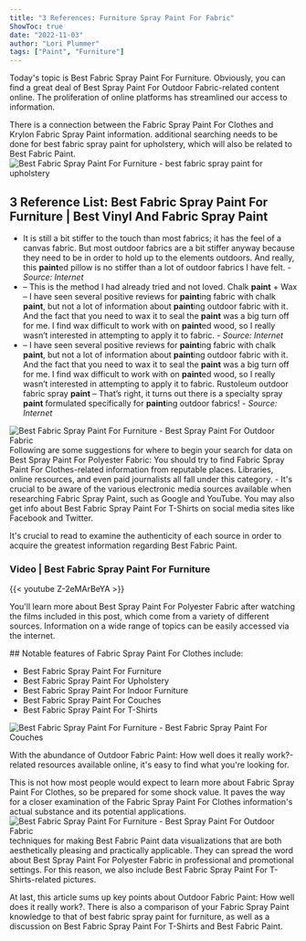 ```yaml
---
title: "3 References: Furniture Spray Paint For Fabric"
ShowToc: true 
date: "2022-11-03"
author: "Lori Plummer" 
tags: ["Paint", "Furniture"]
---
```


	
Today's topic is Best Fabric Spray Paint For Furniture. Obviously, you can find a great deal of Best Spray Paint For Outdoor Fabric-related content online. The proliferation of online platforms has streamlined our access to information.

There is a connection between the Fabric Spray Paint For Clothes and Krylon Fabric Spray Paint information. additional searching needs to be done for best fabric spray paint for upholstery, which will also be related to Best Fabric Paint.
<img loading="lazy" src="http://www.simplyspray.com/files/2012/03/DSC_0287.jpg" onerror="this.onerror=null;this.src='https://blogger.googleusercontent.com/img/a/AVvXsEhe7F7TRXHtjiKvHb5vS7DmnxvpHiDyoYyYvm1nHB3Qp2_w3BnM6A2eq4v7FYxCC9bfZt3a9vIMtAYEKUiaDQbHMg-ViyGmRIj39MLp0bGFfgfYw1Dc9q_H-T0wiTm3l0Uq42dETrN9eC8aGJ9_IORZsxST1AcLR7np1koOfcc7tnHa4S8Mwz_xD9d0=s16000';" alt="Best Fabric Spray Paint For Furniture - best fabric spray paint for upholstery" >

## 3 Reference List: Best Fabric Spray Paint For Furniture | Best Vinyl And Fabric Spray Paint
-   It is still a bit stiffer to the touch than most fabrics; it has the feel of a canvas fabric. But most outdoor fabrics are a bit stiffer anyway because they need to be in order to hold up to the elements outdoors. And really, this **paint**ed pillow is no stiffer than a lot of outdoor fabrics I have felt. - <cite>Source: Internet</cite>
-   – This is the method I had already tried and not loved. Chalk **paint** + Wax – I have seen several positive reviews for **paint**ing fabric with chalk **paint**, but not a lot of information about **paint**ing outdoor fabric with it. And the fact that you need to wax it to seal the **paint** was a big turn off for me. I find wax difficult to work with on **paint**ed wood, so I really wasn’t interested in attempting to apply it to fabric. - <cite>Source: Internet</cite>
-   – I have seen several positive reviews for **paint**ing fabric with chalk **paint**, but not a lot of information about **paint**ing outdoor fabric with it. And the fact that you need to wax it to seal the **paint** was a big turn off for me. I find wax difficult to work with on **paint**ed wood, so I really wasn’t interested in attempting to apply it to fabric. Rustoleum outdoor fabric spray **paint** – That’s right, it turns out there is a specialty spray **paint** formulated specifically for **paint**ing outdoor fabrics! - <cite>Source: Internet</cite>


<img loading="lazy" src="https://www.semiglossdesign.com/wp-content/uploads/2020/09/paint-plywood-floor-7.jpg" onerror="this.onerror=null;this.src='https://blogger.googleusercontent.com/img/a/AVvXsEhe7F7TRXHtjiKvHb5vS7DmnxvpHiDyoYyYvm1nHB3Qp2_w3BnM6A2eq4v7FYxCC9bfZt3a9vIMtAYEKUiaDQbHMg-ViyGmRIj39MLp0bGFfgfYw1Dc9q_H-T0wiTm3l0Uq42dETrN9eC8aGJ9_IORZsxST1AcLR7np1koOfcc7tnHa4S8Mwz_xD9d0=s16000';" alt="Best Fabric Spray Paint For Furniture - Best Spray Paint For Outdoor Fabric" >
Following are some suggestions for where to begin your search for data on Best Spray Paint For Polyester Fabric:
You should try to find Fabric Spray Paint For Clothes-related information from reputable places. Libraries, online resources, and even paid journalists all fall under this category.
- It's crucial to be aware of the various electronic media sources available when researching Fabric Spray Paint, such as Google and YouTube. You may also get info about Best Fabric Spray Paint For T-Shirts on social media sites like Facebook and Twitter.

It's crucial to read to examine the authenticity of each source in order to acquire the greatest information regarding Best Fabric Paint.

### Video | Best Fabric Spray Paint For Furniture
{{< youtube Z-2eMArBeYA >}} 

You'll learn more about Best Spray Paint For Polyester Fabric after watching the films included in this post, which come from a variety of different sources. Information on a wide range of topics can be easily accessed via the internet.
<script async="async" data-cfasync="false" src="//normallydemandedalter.com/fe63df3c5408708b15d8dc3d9b206b31/invoke.js"></script>
<div id="container-fe63df3c5408708b15d8dc3d9b206b31"></div>
## Notable features of Fabric Spray Paint For Clothes include:

- Best Fabric Spray Paint For Furniture
- Best Fabric Spray Paint For Upholstery
- Best Fabric Spray Paint For Indoor Furniture
- Best Fabric Spray Paint For Couches
- Best Fabric Spray Paint For T-Shirts

 <img loading="lazy" src="https://i.pinimg.com/736x/de/5a/a1/de5aa166f32c004df2a72789ea83a4a5--chair-redo-outdoor-decor.jpg" onerror="this.onerror=null;this.src='https://blogger.googleusercontent.com/img/a/AVvXsEhe7F7TRXHtjiKvHb5vS7DmnxvpHiDyoYyYvm1nHB3Qp2_w3BnM6A2eq4v7FYxCC9bfZt3a9vIMtAYEKUiaDQbHMg-ViyGmRIj39MLp0bGFfgfYw1Dc9q_H-T0wiTm3l0Uq42dETrN9eC8aGJ9_IORZsxST1AcLR7np1koOfcc7tnHa4S8Mwz_xD9d0=s16000';" alt="Best Fabric Spray Paint For Furniture - Best Fabric Spray Paint For Couches" >

With the abundance of Outdoor Fabric Paint: How well does it really work?-related resources available online, it's easy to find what you're looking for.

This is not how most people would expect to learn more about Fabric Spray Paint For Clothes, so be prepared for some shock value. It paves the way for a closer examination of the Fabric Spray Paint For Clothes information's actual substance and its potential applications.
<img loading="lazy" src="https://ae01.alicdn.com/kf/HTB1N08SOFXXXXckaXXXq6xXFXXXg/220227362/HTB1N08SOFXXXXckaXXXq6xXFXXXg.jpg?width=750&height=500&size=387108&hash=388358" onerror="this.onerror=null;this.src='https://blogger.googleusercontent.com/img/a/AVvXsEhe7F7TRXHtjiKvHb5vS7DmnxvpHiDyoYyYvm1nHB3Qp2_w3BnM6A2eq4v7FYxCC9bfZt3a9vIMtAYEKUiaDQbHMg-ViyGmRIj39MLp0bGFfgfYw1Dc9q_H-T0wiTm3l0Uq42dETrN9eC8aGJ9_IORZsxST1AcLR7np1koOfcc7tnHa4S8Mwz_xD9d0=s16000';" alt="Best Fabric Spray Paint For Furniture - Best Spray Paint For Outdoor Fabric" >
techniques for making Best Fabric Paint data visualizations that are both aesthetically pleasing and practically applicable. They can spread the word about Best Spray Paint For Polyester Fabric in professional and promotional settings. For this reason, we also include Best Fabric Spray Paint For T-Shirts-related pictures.

At last, this article sums up key points about Outdoor Fabric Paint: How well does it really work?. There is also a comparison of your Fabric Spray Paint knowledge to that of best fabric spray paint for furniture, as well as a discussion on Best Fabric Spray Paint For T-Shirts and Best Fabric Paint.
	
	

